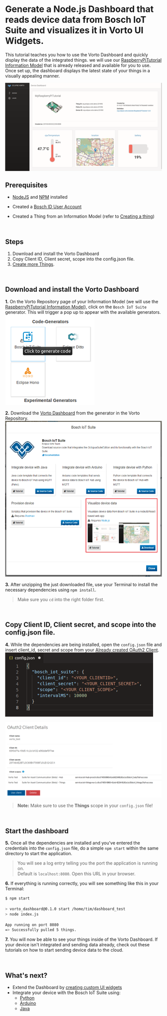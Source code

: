 # Generate a Node.js Dashboard that reads device data from Bosch IoT Suite and visualizes it in Vorto UI Widgets.

This tutorial teaches you how to use the Vorto Dashboard and quickly display the data of the integrated things.
we will use our [RaspberryPiTutorial Information Model](https://vorto.eclipse.org/#/details/org.eclipse.vorto.tutorials:RaspberryPiTutorial:1.0.0) that is already released and available for you to use.
Once set up, the dashboard displays the latest state of your things in a visually appealing manner.

![deviceDashboard](https://github.com/timgrossmann/vorto-dashboard/blob/master/assets/deviceDashboard.png)

## Prerequisites
- [NodeJS](https://nodejs.org/en/download/) and [NPM](https://www.npmjs.com/get-npm) installed

- Created a [Bosch ID User Account](https://accounts.bosch-iot-suite.com)

- Created a Thing from an Information Model (refer to [Creating a thing](./create_thing.md))

<br />

## Steps
1. Download and install the Vorto Dashboard
1. Copy Client ID, Client secret, scope into the config.json file.
1. [Create more Things](./create_thing.md).

<br />

## Download and install the Vorto Dashboard
**1.** On the Vorto Repository page of your Information Model (we will use the [RaspberryPiTutorial Information Model](https://vorto.eclipse.org/#/details/org.eclipse.vorto.tutorials:RaspberryPiTutorial:1.0.0)), click on the `Bosch IoT Suite` generator. This will trigger a pop up to appear with the available generators.     
<img src="../images/tutorials/create_thing/code_generators.png" />

**2.** Download the [Vorto Dashboard](https://download.eclipse.org/vorto/downloads/vorto-webui.zip) from the generator in the Vorto Repository.   
<img src="../images/tutorials/vorto_dashboard/download_UI.PNG" height="500"/>

**3.** After unzipping the just downloaded file, use your Terminal to install the necessary dependencies using `npm install`. 
> Make sure you `cd` into the right folder first.

<br />

## Copy Client ID, Client secret, and scope into the config.json file.
**4.** While the dependencies are being installed, open the `config.json` file and insert client_id, secret and scope from your [Already created OAuth2 Client](https://accounts.bosch-iot-suite.com/oauth2-clients).   
![entering config data](../images/tutorials/vorto_dashboard/configJson.png)

![oauth client config](../images/tutorials/vorto_dashboard/oauth_client_details.png)

> **Note:** Make sure to use the **Things** scope in your `config.json` file! 

<br />

## Start the dashboard
**5.** Once all the dependencies are installed and you've entered the credentials into the `config.json` file, do a simple `npm start` within the same directory to start the application.
> You will see a log entry telling you the port the application is running on.    
Default is `localhost:8080`. Open this URL in your browser.

**6.** If everything is running correctly, you will see something like this in your Terminal:
```bash
$ npm start

> vorto_dashboard@0.1.0 start /home/tim/dashboard_test
> node index.js

App running on port 8080
=> Successfully pulled 5 things.
```

**7.** You will now be able to see your things inside of the Vorto Dashboard.
If your device isn't integrated and sending data already, check out these tutorials on how to start sending device data to the cloud.

<br />

## What's next?
- Extend the Dashboard by [creating custom UI widgets](https://github.com/eclipse/vorto-examples/blob/master/vorto-dashboard/extending.md)
- Integrate your device with the Bosch IoT Suite using:
  - [Python](./mqtt-python.md)
  - [Arduino](./connect_esp8266.md)
  - [Java](./connect_javadevice.md)
